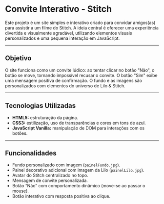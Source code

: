 # Convite Interativo - Stitch

Este projeto é um site simples e interativo criado para convidar amigos(as) para assistir a um filme do Stitch. A ideia central é oferecer uma experiência divertida e visualmente agradável, utilizando elementos visuais personalizados e uma pequena interação em JavaScript.

---

## Objetivo

O site funciona como um convite lúdico: ao tentar clicar no botão "Não", o botão se move, tornando impossível recusar o convite. O botão "Sim" exibe uma mensagem positiva de confirmação. O fundo e as imagens são personalizados com elementos do universo de Lilo & Stitch.

---

## Tecnologias Utilizadas

- **HTML5:** estruturação da página.
- **CSS3:** estilização, uso de transparências e cores em tons de azul.
- **JavaScript Vanilla:** manipulação de DOM para interações com os botões.

---

## Funcionalidades

- Fundo personalizado com imagem (`painelFundo.jpg`).
- Painel decorativo adicional com imagem da Lilo (`painelLilo.jpg`).
- Avatar do Stitch centralizado no topo.
- Mensagem de convite personalizada.
- Botão “Não” com comportamento dinâmico (move-se ao passar o mouse).
- Botão interativo com resposta positiva ao clique.
